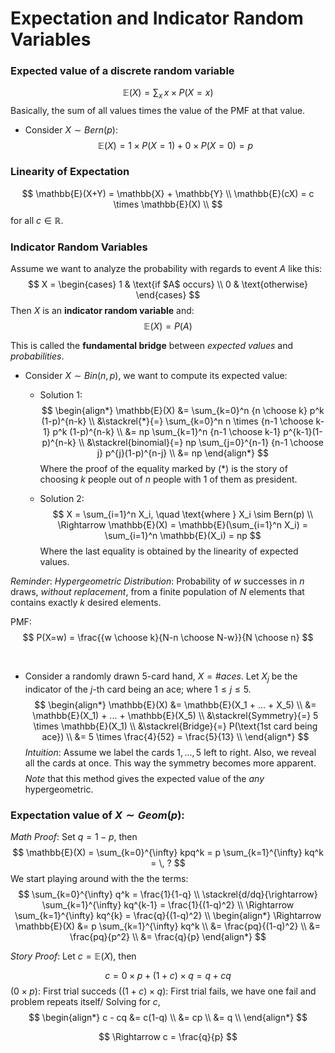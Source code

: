 # Expectation and Indicator Random Variables

### Expected value of a discrete random variable
$$
\mathbb{E}(X) = \sum_{x} \, x \times  P(X=x)
$$
Basically, the sum of all values times the value of the PMF at that value.

 - Consider $X \sim Bern(p)$:
$$
\mathbb{E}(X) = 1 \times P(X=1) + 0 \times P(X=0) = p
$$

### Linearity of Expectation
$$
\mathbb{E}(X+Y) = \mathbb{X} + \mathbb{Y} \\
\mathbb{E}(cX) = c \times \mathbb{E}(X) \\
$$
for all $c \in \mathbb{R}$.

### Indicator Random Variables
Assume we want to analyze the probability with regards to event $A$ like this:
$$
X = \begin{cases}
  1 & \text{if $A$ occurs} \\
  0 & \text{otherwise}
\end{cases}
$$
Then $X$ is an **indicator random variable** and:
$$
\mathbb{E}(X) = P(A)
$$

This is called the **fundamental bridge** between _expected values_ and _probabilities_.


- Consider $X \sim Bin(n, p)$, we want to compute its expected value:
    * Solution 1:
$$
\begin{align*}
\mathbb{E}(X) &= \sum_{k=0}^n {n \choose k} p^k (1-p)^{n-k} \\
&\stackrel{*}{=} \sum_{k=0}^n  n \times {n-1 \choose k-1} p^k (1-p)^{n-k} \\
&= np \sum_{k=1}^n {n-1 \choose k-1} p^{k-1}(1-p)^{n-k} \\
&\stackrel{binomial}{=} np \sum_{j=0}^{n-1} {n-1 \choose j} p^{j}(1-p)^{n-j} \\
&= np
\end{align*} 
$$
Where the proof of the equality marked by (*) is the story of choosing $k$ people out of $n$ people with $1$ of them as president.
    
    
    * Solution 2:
    $$
    X = \sum_{i=1}^n X_i, \quad \text{where } X_i \sim Bern(p) \\
    \Rightarrow \mathbb{E}(X) = \mathbb{E}(\sum_{i=1}^n X_i) = \sum_{i=1}^n \mathbb{E}(X_i) = np
    $$
    Where the last equality is obtained by the linearity of expected values.


_Reminder_:
_Hypergeometric Distribution_: Probability of $w$ successes in $n$ draws, _without replacement_, from a finite population of $N$ elements that contains exactly $k$ desired elements.

PMF: 
$$
P(X=w) = \frac{{w \choose k}{N-n \choose N-w}}{N \choose n}
$$

<br/>

- Consider a randomly drawn $5$-card hand, $X = \#aces$. Let $X_j$ be the indicator of the $j$-th card being an ace; where $1 \leq j \leq 5$.
$$
\begin{align*}
\mathbb{E}(X) &= \mathbb{E}(X_1 + ... + X_5) \\
&= \mathbb{E}(X_1) + ... + \mathbb{E}(X_5) \\ 
&\stackrel{Symmetry}{=} 5 \times \mathbb{E}(X_1) \\
&\stackrel{Bridge}{=} P(\text{1st card being ace}) \\
&= 5 \times \frac{4}{52} = \frac{5}{13} \\
\end{align*}
$$
_Intuition_:
Assume we label the cards $1, ..., 5$ left to right. Also, we reveal all the cards at once. This way the symmetry becomes more apparent.
$$
$$
_Note_ that this method gives the expected value of the _any_ hypergeometric.

### Expectation value of $X \sim Geom(p)$:
_Math Proof_:
Set $q = 1-p$, then
$$
\mathbb{E}(X) = \sum_{k=0}^{\infty} kpq^k = p \sum_{k=1}^{\infty} kq^k = \, ?
$$
We start playing around with the the terms:
$$
\sum_{k=0}^{\infty} q^k = \frac{1}{1-q} \\
\stackrel{d/dq}{\rightarrow} \sum_{k=1}^{\infty} kq^{k-1} = \frac{1}{(1-q)^2} \\
\Rightarrow \sum_{k=1}^{\infty} kq^{k} = \frac{q}{(1-q)^2} \\
\begin{align*}
\Rightarrow \mathbb{E}(X) &= p \sum_{k=1}^{\infty} kq^k \\
&= \frac{pq}{(1-q)^2} \\
&= \frac{pq}{p^2} \\
&= \frac{q}{p}
\end{align*}
$$

_Story Proof_:
Let $c = \mathbb{E}(X)$, then

$$
c = 0  \times p + (1+c) \times q = q + cq
$$
($0 \times p$): First trial succeds
($(1+c) \times q$): First trial fails, we have one fail and problem repeats itself/
Solving for $c$,
$$
\begin{align*}
c - cq &= c(1-q) \\
&= cp \\ 
&= q \\
\end{align*}
$$

$$
\Rightarrow c = \frac{q}{p}
$$